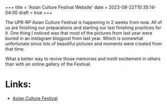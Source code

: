 +++
title = 'Asian Culture Festival Website'
date = 2023-08-22T10:35:14-04:00
draft = true
+++

The UPR-RP Asian Culture Festival is happening in 2 weeks from now.
All of us are finishing our preparations and starting our last finishing
practices for it.
One thing I noticed was that most of the pictures from last year were buried in
an instagram blogpost from last year.
Which is somewhat unfortunate since lots of beautiful pictures and moments were
created from that time.

What a better way to revive those memories and instill excitement in others than
with an online gallery of the Festival.

# Links:
 - [Asian Culture Festival]()
